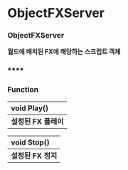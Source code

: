# ObjectFXServer



### **ObjectFXServer**

**월드에 배치된 FX에 해당하는 스크립트 객체**

### \*\*\*\*

### **Function**

| **void Play\(\)** |
| :--- |
| **설정된 FX 플레이** |

| **void Stop\(\)** |
| :--- |
| **설정된 FX 정지** |


